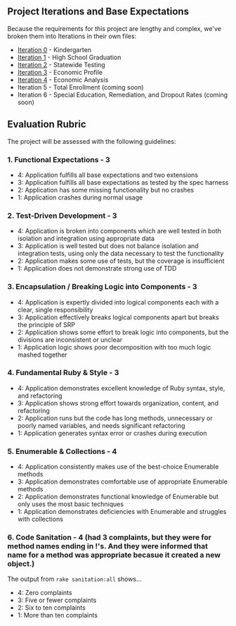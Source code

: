 ## Project Iterations and Base Expectations

Because the requirements for this project are lengthy and complex, we've broken
them into Iterations in their own files:

* [Iteration 0](headcount/iteration_0.markdown) - Kindergarten
* [Iteration 1](headcount/iteration_1.markdown) - High School Graduation
* [Iteration 2](headcount/iteration_2.markdown) - Statewide Testing
* [Iteration 3](headcount/iteration_3.markdown) - Economic Profile
* [Iteration 4](headcount/iteration_4.markdown) - Economic Analysis
* Iteration 5 - Total Enrollment (coming soon)
* Iteration 6 - Special Education, Remediation, and Dropout Rates (coming soon)

## Evaluation Rubric

The project will be assessed with the following guidelines:

### 1. Functional Expectations - 3

* 4: Application fulfills all base expectations and two extensions
* 3: Application fulfills all base expectations as tested by the spec harness
* 2: Application has some missing functionality but no crashes
* 1: Application crashes during normal usage

### 2. Test-Driven Development - 3

* 4: Application is broken into components which are well tested in both isolation and integration using appropriate data
* 3: Application is well tested but does not balance isolation and integration tests, using only the data necessary to test the functionality
* 2: Application makes some use of tests, but the coverage is insufficient
* 1: Application does not demonstrate strong use of TDD

### 3. Encapsulation / Breaking Logic into Components - 3

* 4: Application is expertly divided into logical components each with a clear, single responsibility
* 3: Application effectively breaks logical components apart but breaks the principle of SRP
* 2: Application shows some effort to break logic into components, but the divisions are inconsistent or unclear
* 1: Application logic shows poor decomposition with too much logic mashed together

### 4. Fundamental Ruby & Style - 3

* 4:  Application demonstrates excellent knowledge of Ruby syntax, style, and refactoring
* 3:  Application shows strong effort towards organization, content, and refactoring
* 2:  Application runs but the code has long methods, unnecessary or poorly named variables, and needs significant refactoring
* 1:  Application generates syntax error or crashes during execution

### 5. Enumerable & Collections - 4

* 4: Application consistently makes use of the best-choice Enumerable methods
* 3: Application demonstrates comfortable use of appropriate Enumerable methods
* 2: Application demonstrates functional knowledge of Enumerable but only uses the most basic techniques
* 1: Application demonstrates deficiencies with Enumerable and struggles with collections

### 6. Code Sanitation - 4 (had 3 complaints, but they were for method names ending in !'s. And they were informed that name for a method was appropriate becasue it created a new object.) 

The output from `rake sanitation:all` shows...

* 4: Zero complaints
* 3: Five or fewer complaints
* 2: Six to ten complaints
* 1: More than ten complaints
